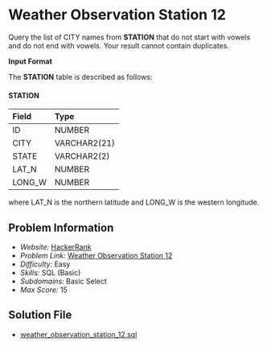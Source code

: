 # Weather Observation Station 12

Query the list of CITY names from **STATION** that do not start with vowels and do not end with vowels. Your result cannot contain duplicates.

**Input Format**

The **STATION** table is described as follows:

#### STATION

| Field     | Type          |
|:----------|:--------------|
| ID        | NUMBER        |
| CITY      | VARCHAR2(21)  |
| STATE     | VARCHAR2(2)   |
| LAT_N     | NUMBER        |
| LONG_W    | NUMBER        |

where LAT_N is the northern latitude and LONG_W is the western longitude.

## Problem Information

- *Website:* [HackerRank](https://www.hackerrank.com/)
- *Problem Link:* [Weather Observation Station 12](https://www.hackerrank.com/challenges/weather-observation-station-12/problem)
- *Difficulty:* Easy
- *Skills:* SQL (Basic)
- *Subdomains:* Basic Select
- *Max Score:* 15

## Solution File

- [weather_observation_station_12.sql]()